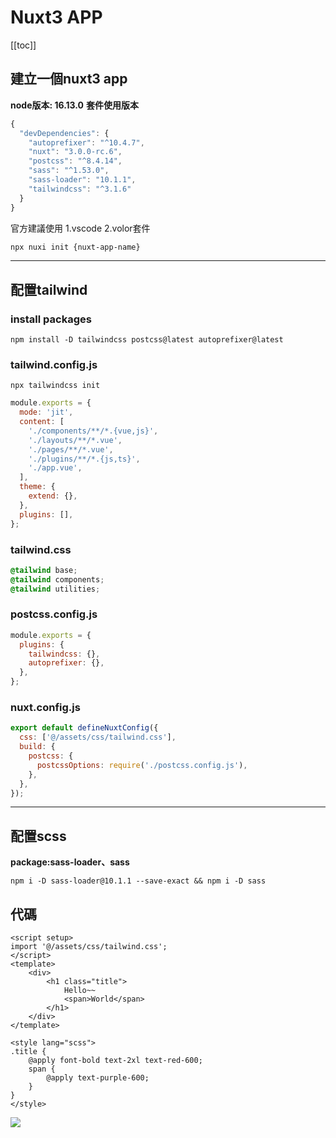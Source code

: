 # Nuxt3 APP

[[toc]]

## 建立一個nuxt3 app

**node版本: 16.13.0**
**套件使用版本**

```javascript
{
  "devDependencies": {
    "autoprefixer": "^10.4.7",
    "nuxt": "3.0.0-rc.6",
    "postcss": "^8.4.14",
    "sass": "^1.53.0",
    "sass-loader": "10.1.1",
    "tailwindcss": "^3.1.6"
  }
}
```


官方建議使用 
1.vscode
2.volor套件

```sh
npx nuxi init {nuxt-app-name}
```

---

## 配置tailwind

### install packages
```shell
npm install -D tailwindcss postcss@latest autoprefixer@latest
```

### tailwind.config.js
```shell
npx tailwindcss init
```

```javascript
module.exports = {
  mode: 'jit',
  content: [
    './components/**/*.{vue,js}',
    './layouts/**/*.vue',
    './pages/**/*.vue',
    './plugins/**/*.{js,ts}',
    './app.vue',
  ],
  theme: {
    extend: {},
  },
  plugins: [],
};
```

### tailwind.css
```css
@tailwind base;
@tailwind components;
@tailwind utilities;
```

### postcss.config.js
```javascript
module.exports = {
  plugins: {
    tailwindcss: {},
    autoprefixer: {},
  },
};
```

### nuxt.config.js
```javascript
export default defineNuxtConfig({
  css: ['@/assets/css/tailwind.css'],
  build: {
    postcss: {
      postcssOptions: require('./postcss.config.js'),
    },
  },
});

```

---
## 配置scss
**package:sass-loader、sass**
```shell
npm i -D sass-loader@10.1.1 --save-exact && npm i -D sass
```

## 代碼

```vue
<script setup>
import '@/assets/css/tailwind.css';
</script>
<template>
    <div>
        <h1 class="title">
            Hello~~
            <span>World</span>
        </h1>
    </div>
</template>

<style lang="scss">
.title {
    @apply font-bold text-2xl text-red-600;
    span {
        @apply text-purple-600;
    }
}
</style>

```

![](https://i.imgur.com/JyBBAGo.png)
